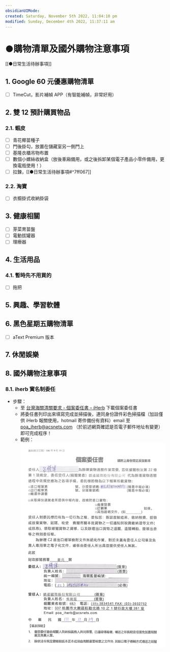 ```yaml
---
obsidianUIMode: 
created: Saturday, November 5th 2022, 11:04:10 pm
modified: Sunday, December 4th 2022, 11:37:11 am
---
```

# ●購物清單及國外購物注意事項

[[●日常生活待辦事項]]
## 1. Google 60 元優惠購物清單
- [ ] TimeCut，影片補幀 APP（有智能補幀，非常好用）

## 2. 雙 12 預計購買物品
### 2.1. 蝦皮
- [ ] 青花椰苗種子
- [ ] 門後掛勾，放置在儲藏室另一側門上
- [ ] 基隆衣櫃吊物布置
- [ ] 數個小螺絲收納盒（放後車廂備用，或之後拆卸某個電子產品小零件備用，更換電瓶使用！）
- [ ] 拉鍊，[[●日常生活待辦事項#^7ff067]]

### 2.2. 淘寶
- [ ] 衣櫥掛式收納掛袋

## 3. 健康相關
- [ ] 芽菜育苗盤
- [ ] 電動拔罐器
- [ ] 理療器
## 4. 生活用品

### 4.1. 暫時先不用買的
- [ ] 拖把

## 5. 興趣、學習軟體

## 6. 黑色星期五購物清單
- [ ] aText Premium 版本

## 7. 休閒娛樂


## 8. 國外購物注意事項
### 8.1. iherb 實名制委任

- 步驟：
	- 至 [台灣海關清關要求 - 個案委任書 – iHerb](https://information.iherb.com/hc/zh-tw/articles/5586098773140-Taiwan-Customs-Information) 下載個案委任書
	- 將委任書列印出來填寫完成並掃描後，連同身份證件彩色掃描檔（加註僅供 iHerb 報關使用，hotmail 寄件備份有資料）email 至 poa_iherb@acsnets.com （於前述網頁確認是否電子郵件地址有變更）即可完成程序！
	- 範例：![01|500](https://raw.githubusercontent.com/hoonsor/upgit-Obsidian/main/2022/11/29/upgit_20221129_1669733133.png)


